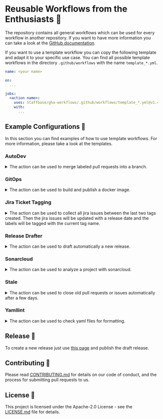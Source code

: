 # Reusable Workflows from the Enthusiasts 🎉

The repository contains all general workflows which can be used for every workflow in another repository.
If you want to have more information you can take a look at the [GitHub documentation][1].

If you want to use a template workflow you can copy the following template and adapt it to your specific use case.
You can find all possible template workflows in the directory `.github/workflows` with the name `template_*.yml`.

```yml
name: <your name>

on:
  ...

jobs:
  <action name>:
    uses: Staffbase/gha-workflows/.github/workflows/template_*.yml@v1.4.0
    with:
      ...
```

## Example Configurations 🔧

In this section you can find examples of how to use template workflows. For more information, please take a look at the templates.

### AutoDev

<details>
<summary>The action can be used to merge labeled pull requests into a branch.</summary>

```yml
name: Autodev
on:
  push:
    branches-ignore:
      - dev
  pull_request:
    types: [labeled, unlabeled, opened, closed]

jobs:
  autodev:
    uses: Staffbase/gha-workflows/.github/workflows/template_autodev.yml@v1.4.0
    with:
      # optional: base branch from which the history originates, default: main
      base: master
      # optional: name of the dev branch, default: dev
      branch: your dev branch
      # optional: update status comment, default: false
      # if you want to change the message, please adapt 'success_comment' and/or 'failure_comment'
      comments: true
      # optional: update status label, default: false
      # if you want to change the labels, please adapt 'success_label' and/or 'failure_label'
      labels: true
      # optional: label which should trigger the action, default: dev
      label: deploy
      # optional: name of the user which does the commit, default: AutoDev Action
      user: your name
      # optional: mail of the user which does the commit, default: staffbot@staffbase.com
      email: your mail
    secrets:
      # token to fetch the pull requests
      token: ${{ <your-token> }}
```
</details>

### GitOps

<details>
<summary>The action can be used to build and publish a docker image.</summary>

```yml
name: GitOps
on: [ push ]

jobs:
  gitops:
    uses: Staffbase/gha-workflows/.github/workflows/template_gitops.yml@v1.4.0
    with:
      # optional: build and push the Docker image, default: true
      dockerenabled: false
      # optional: list of build-time variables
      dockerbuildargs: |
        "any important args"
      # optional: set the target stage to build
      dockerbuildtarget: "any target"
      # optional: name of the docker image, default: private/<repository_name>
      dockerimage: ${{ inputs.image }}
      # optional: files which should be updated for dev
      gitopsdev: |-
        your files
      # optional: files which should be updated for stage
      gitopsstage: |-
        your files
      # optional: files which should be updated for prod
      gitopsprod: |-
        your files
    secrets:
      # optional: token to access the repository
      gitops_token: ${{ <your-gitops-token> }}
      # optional: username for the docker registry
      docker_username: ${{ <your-docker-username> }}
      # optional: password for the docker registry
      docker_password: ${{ <your-docker-password> }}
```
</details>

### Jira Ticket Tagging

<details>
<summary>
The action can be used to collect all jira issues between the last two tags created.
Then the jira issues will be updated with a release date and the labels will be tagged with the current tag name.
</summary>

```yml
name: Annotate Jira Issues
on:
  push:
    tags: ['**']

jobs:
  jira_annotate:
    uses: Staffbase/gha-workflows/.github/workflows/template_jira_tagging.yml@v1.4.0
    with:
      # name of the service to add as label
      name: 'component name'
      # optional: regex to match the tags
      tag_matcher: your regex
    secrets:
      # basic url for jira api
      jira_url: ${{ <your-url> }}
      # api token for jira usage
      jira_token: ${{ <your-token> }}
      # email of the api token owner
      jira_email: ${{ <your-email> }}
```
</details>

### Release Drafter

<details>
<summary>The action can be used to draft automatically a new release.</summary>

If you want to use the template action please note that you must have the configuration file `.github/release-drafter.yml`.
More information on how to configure this file can be found [here](https://github.com/marketplace/actions/release-drafter#configuration).

```yml
name: Release Drafter

on:
  push:
    branches:
      - main

jobs:
  update_release_draft:
    uses: Staffbase/gha-workflows/.github/workflows/template_release_drafter.yml@v1.4.0
    with: 
      # optional: name of the release
      name: Version X.Y.Z
      # optional: should the release be published, default: false
      publish: true
      # optional: tag name of the release
      tag: vX.Y.Z
      # optional: version to be associated with the release
      version: X.Y.Z
```
</details>

### Sonarcloud

<details>
<summary>The action can be used to analyze a project with sonarcloud.</summary>

If you want to use this action you need to add the project metadata in the file `sonar-project.properties` in the base directory.
More information on how to set this up can be found [here](https://github.com/SonarSource/sonarcloud-github-action#usage).

```yml
name: Sonarcloud

on:
  push:
    branches:
      - '**'
    tags-ignore:
      - '**'

jobs:
  sonarcloud:
    uses: Staffbase/gha-workflows/.github/workflows/template_sonarcloud.yml@v1.4.0
    with:
      # path to the cached coverage file
      path: <path-to-cached-coverage-file>
      # optional: additional arguments for action
      args: >
        your commands
    secrets:
      # token to access pull request
      token: ${{ secrets.GITHUB_TOKEN }}
      # token to access sonarcloud
      sonar_token: ${{ <your_token> }}
```

It is necessary that the coverage file is cached with the following code:

```yml
- name: Cache Coverage Data
  uses: actions/cache@v3
  with:
    path: <path-to-cached-coverage-file>
    key: ${{ runner.os }}-coverage-data
```

</details>

### Stale

<details>
<summary>The action can be used to close old pull requests or issues automatically after a few days.</summary>

```yml
name: Stale PRs

on:
  schedule:
    - cron: "0 0 * * 1-5"

jobs:
  stale:
    uses: Staffbase/gha-workflows/.github/workflows/template_stale.yml@v1.4.0
    with:
      # optional: comment on the stale pull request while closed, default: This stale PR was closed because there was no activity.
      close-pr-message: your message
      # optional: idle number of days before marking pull requests stale, default: 60
      days-before-stale: 30
      # optional: delete branch after closing the pull request, default: true
      delete-branch: false
      # optional: labels on pull requests exempted from stale
      exempt-pr-labels: your labels
      # optional: label to apply on staled pull requests, default: stale
      stale-pr-label: staling
      # optional: comment on the staled pull request, default: This PR has been automatically marked as stale because there has been no recent activity in the last 60 days. It will be closed in 7 days if no further activity occurs such as removing the label.
      stale-pr-message: your message
```
</details>

### Yamllint

<details>
<summary>The action can be used to check yaml files for formatting.</summary>

```yml
name: YAMLlint

on:
  push:
    branches:
      - '**'
    tags-ignore:
      - '**'

jobs:
  yamllint:
    uses: Staffbase/gha-workflows/.github/workflows/template_yaml.yml@v1.4.0
    with:
      # optional: name of the running action, default: yamllint / yamllint
      action-name: your name
      # optional: path which files should be checked recursively, default: .
      target-path: your path
```
</details>

## Release 🔖

To create a new release just use [this page][2] and publish the draft release.

## Contributing 👥

Please read [CONTRIBUTING.md](CONTRIBUTING.md) for details on our code of conduct, and the process for submitting pull requests to us.

## License 📄

This project is licensed under the Apache-2.0 License - see the [LICENSE.md](LICENSE) file for details.

[1]: https://docs.github.com/en/actions/learn-github-actions/reusing-workflows
[2]: https://github.com/Staffbase/gha-workflows/releases
